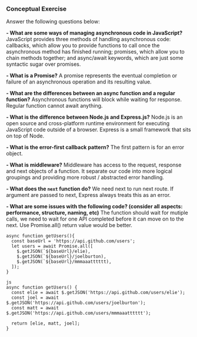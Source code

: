 ### Conceptual Exercise

Answer the following questions below:

**- What are some ways of managing asynchronous code in JavaScript?**
JavaScript provides three methods of handling asynchronous code: callbacks, which allow you to provide functions to call once the asynchronous method has finished running; promises, which allow you to chain methods together; and async/await keywords, which are just some syntactic sugar over promises.

**- What is a Promise?**
A promise represents the eventual completion or failure of an asynchronous operation and its resulting value.

**- What are the differences between an async function and a regular function?**
Asynchronous functions will block while waiting for response. Regular function cannot await anything.

**- What is the difference between Node.js and Express.js?**
Node.js is an open source and cross-platform runtime environment for executing JavaScript code outside of a browser. Express is a small framework that sits on top of Node.

**- What is the error-first callback pattern?**
The first pattern is for an error object.

**- What is middleware?**
Middleware has access to the request, response and next objects of a function. It separate our code into more logical groupings and providing more robust / abstracted error handling.

**- What does the `next` function do?**
We need next to run next route. If argument are passed to next, Express always treats this as an error.

**- What are some issues with the following code? (consider all aspects: performance, structure, naming, etc)**
The function should wait for mutiple calls, we need to wait for one API completed before it can move on to the next. Use Promise.all() return value would be better.

```
async function getUsers(){
  const baseUrl = 'https://api.github.com/users';
  let users = await Promise.all([
    $.getJSON(`${baseUrl}/elie),
    $.getJSON(`${baseUrl}/joelburton),
    $.getJSON(`${baseUrl}/mmmaaatttttt),
  ]);
}
```

```
js
async function getUsers() {
  const elie = await $.getJSON('https://api.github.com/users/elie');
  const joel = await $.getJSON('https://api.github.com/users/joelburton');
  const matt = await $.getJSON('https://api.github.com/users/mmmaaatttttt');

  return [elie, matt, joel];
}
```
